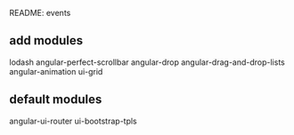 README: events

## add modules
lodash
angular-perfect-scrollbar
angular-drop
angular-drag-and-drop-lists
angular-animation
ui-grid


## default modules
angular-ui-router
ui-bootstrap-tpls
